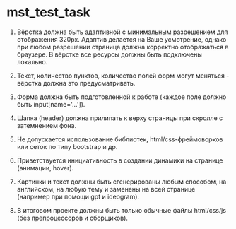 # mst_test_task

 1. Вёрстка должна быть адаптивной с минимальным разрешением для отображения 320px. Адаптив делается на Ваше усмотрение, однако при любом разрешении страница должна корректно отображаться в браузере. В вёрстке все ресурсы должны быть подключены локально.

2. Текст, количество пунктов, количество полей форм могут меняться - вёрстка должна это предусматривать.

3. Форма должна быть подготовленной к работе (каждое поле должно быть input[name='...']).

4. Шапка (header) должна прилипать к верху страницы при скролле c затемнением фона.

5. Не допускается использование библиотек, html/css-фреймоворков или сеток по типу bootstrap и др.

6. Приветствуется инициативность в создании динамики на странице (анимации, hover).

7. Картинки и текст должны быть сгенерированы любым способом, на английском, на любую тему и заменены на всей странице (например при помощи gpt и ideogram).

8. В итоговом проекте должны быть только обычные файлы html/css/js (без препроцессоров и сборщиков).
